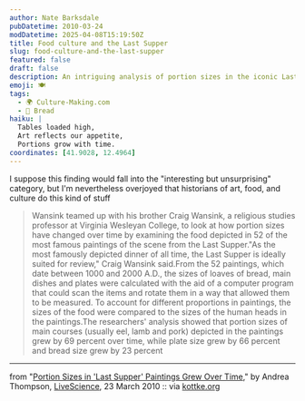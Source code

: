```yaml
---
author: Nate Barksdale
pubDatetime: 2010-03-24
modDatetime: 2025-04-08T15:19:50Z
title: Food culture and the Last Supper
slug: food-culture-and-the-last-supper
featured: false
draft: false
description: An intriguing analysis of portion sizes in the iconic Last Supper paintings reveals notable trends over centuries. The study conducted by Wansink and his brother uncovers how food representations have expanded in size, reflecting cultural shifts in consumption.
emoji: 🍽️
tags:
  - 🌍 Culture-Making.com
  - 🍞 Bread
haiku: |
  Tables loaded high,  
  Art reflects our appetite,  
  Portions grow with time.
coordinates: [41.9028, 12.4964]
---
```


I suppose this finding would fall into the "interesting but unsurprising" category, but I'm nevertheless overjoyed that historians of art, food, and culture do this kind of stuff

> Wansink teamed up with his brother Craig Wansink, a religious studies professor at Virginia Wesleyan College, to look at how portion sizes have changed over time by examining the food depicted in 52 of the most famous paintings of the scene from the Last Supper."As the most famously depicted dinner of all time, the Last Supper is ideally suited for review," Craig Wansink said.From the 52 paintings, which date between 1000 and 2000 A.D., the sizes of loaves of bread, main dishes and plates were calculated with the aid of a computer program that could scan the items and rotate them in a way that allowed them to be measured. To account for different proportions in paintings, the sizes of the food were compared to the sizes of the human heads in the paintings.The researchers' analysis showed that portion sizes of main courses (usually eel, lamb and pork) depicted in the paintings grew by 69 percent over time, while plate size grew by 66 percent and bread size grew by 23 percent

---

from "[Portion Sizes in 'Last Supper' Paintings Grew Over Time](http://www.livescience.com/culture/large-last-supper-100323.html)," by Andrea Thompson, [LiveScience](http://www.livescience.com/culture/large-last-supper-100323.html), 23 March 2010 :: via [kottke.org](http://kottke.org/10/03/supersizing-the-last-supper)
